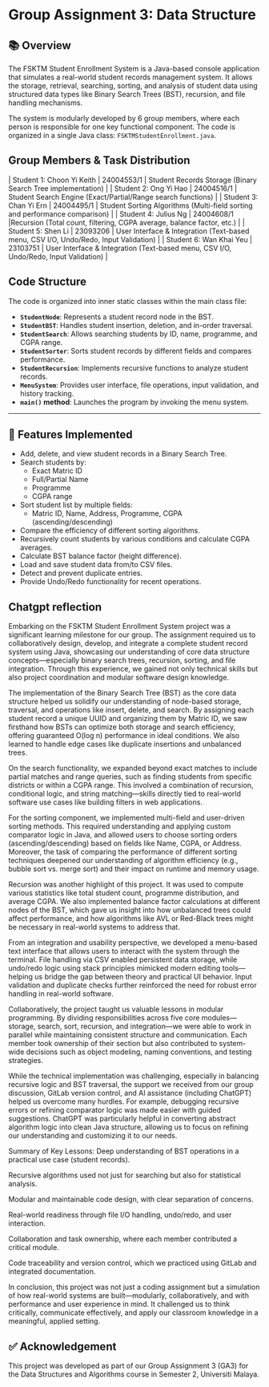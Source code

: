 # Group Assignment 3: Data Structure
## 📚 Overview

The FSKTM Student Enrollment System is a Java-based console application that simulates a real-world student records management system. It allows the storage, retrieval, searching, sorting, and analysis of student data using structured data types like Binary Search Trees (BST), recursion, and file handling mechanisms.

The system is modularly developed by 6 group members, where each person is responsible for one key functional component. The code is organized in a single Java class: `FSKTMStudentEnrollment.java`.

## Group Members & Task Distribution
| Student 1: Choon Yi Keith | 24004553/1 | Student Records Storage (Binary Search Tree implementation) |
| Student 2: Ong Yi Hao     | 24004516/1 | Student Search Engine (Exact/Partial/Range search functions) |
| Student 3: Chan Yi Ern    | 24004495/1 | Student Sorting Algorithms (Multi-field sorting and performance comparison) |
| Student 4: Julius Ng      | 24004608/1 |Recursion (Total count, filtering, CGPA average, balance factor, etc.) |
| Student 5: Shen Li        | 23093206   | User Interface & Integration (Text-based menu, CSV I/O, Undo/Redo, Input Validation) |
| Student 6: Wan Khai Yeu   | 23103751   | User Interface & Integration (Text-based menu, CSV I/O, Undo/Redo, Input Validation) |

## Code Structure

The code is organized into inner static classes within the main class file:
- **`StudentNode`**: Represents a student record node in the BST.
- **`StudentBST`**: Handles student insertion, deletion, and in-order traversal.
- **`StudentSearch`**: Allows searching students by ID, name, programme, and CGPA range.
- **`StudentSorter`**: Sorts student records by different fields and compares performance.
- **`StudentRecursion`**: Implements recursive functions to analyze student records.
- **`MenuSystem`**: Provides user interface, file operations, input validation, and history tracking.
- **`main()` method**: Launches the program by invoking the menu system.

---

## 📂 Features Implemented

- Add, delete, and view student records in a Binary Search Tree.
- Search students by:
  - Exact Matric ID
  - Full/Partial Name
  - Programme
  - CGPA range
- Sort student list by multiple fields:
  - Matric ID, Name, Address, Programme, CGPA (ascending/descending)
- Compare the efficiency of different sorting algorithms.
- Recursively count students by various conditions and calculate CGPA averages.
- Calculate BST balance factor (height difference).
- Load and save student data from/to CSV files.
- Detect and prevent duplicate entries.
- Provide Undo/Redo functionality for recent operations.

## Chatgpt reflection
Embarking on the FSKTM Student Enrollment System project was a significant learning milestone for our group. The assignment required us to collaboratively design, develop, and integrate a complete student record system using Java, showcasing our understanding of core data structure concepts—especially binary search trees, recursion, sorting, and file integration. Through this experience, we gained not only technical skills but also project coordination and modular software design knowledge.

The implementation of the Binary Search Tree (BST) as the core data structure helped us solidify our understanding of node-based storage, traversal, and operations like insert, delete, and search. By assigning each student record a unique UUID and organizing them by Matric ID, we saw firsthand how BSTs can optimize both storage and search efficiency, offering guaranteed O(log n) performance in ideal conditions. We also learned to handle edge cases like duplicate insertions and unbalanced trees.

On the search functionality, we expanded beyond exact matches to include partial matches and range queries, such as finding students from specific districts or within a CGPA range. This involved a combination of recursion, conditional logic, and string matching—skills directly tied to real-world software use cases like building filters in web applications.

For the sorting component, we implemented multi-field and user-driven sorting methods. This required understanding and applying custom comparator logic in Java, and allowed users to choose sorting orders (ascending/descending) based on fields like Name, CGPA, or Address. Moreover, the task of comparing the performance of different sorting techniques deepened our understanding of algorithm efficiency (e.g., bubble sort vs. merge sort) and their impact on runtime and memory usage.

Recursion was another highlight of this project. It was used to compute various statistics like total student count, programme distribution, and average CGPA. We also implemented balance factor calculations at different nodes of the BST, which gave us insight into how unbalanced trees could affect performance, and how algorithms like AVL or Red-Black trees might be necessary in real-world systems to address that.

From an integration and usability perspective, we developed a menu-based text interface that allows users to interact with the system through the terminal. File handling via CSV enabled persistent data storage, while undo/redo logic using stack principles mimicked modern editing tools—helping us bridge the gap between theory and practical UI behavior. Input validation and duplicate checks further reinforced the need for robust error handling in real-world software.

Collaboratively, the project taught us valuable lessons in modular programming. By dividing responsibilities across five core modules—storage, search, sort, recursion, and integration—we were able to work in parallel while maintaining consistent structure and communication. Each member took ownership of their section but also contributed to system-wide decisions such as object modeling, naming conventions, and testing strategies.

While the technical implementation was challenging, especially in balancing recursive logic and BST traversal, the support we received from our group discussion, GitLab version control, and AI assistance (including ChatGPT) helped us overcome many hurdles. For example, debugging recursive errors or refining comparator logic was made easier with guided suggestions. ChatGPT was particularly helpful in converting abstract algorithm logic into clean Java structure, allowing us to focus on refining our understanding and customizing it to our needs.

Summary of Key Lessons:
Deep understanding of BST operations in a practical use case (student records).

Recursive algorithms used not just for searching but also for statistical analysis.

Modular and maintainable code design, with clear separation of concerns.

Real-world readiness through file I/O handling, undo/redo, and user interaction.

Collaboration and task ownership, where each member contributed a critical module.

Code traceability and version control, which we practiced using GitLab and integrated documentation.

In conclusion, this project was not just a coding assignment but a simulation of how real-world systems are built—modularly, collaboratively, and with performance and user experience in mind. It challenged us to think critically, communicate effectively, and apply our classroom knowledge in a meaningful, applied setting.

## ✅ Acknowledgement

This project was developed as part of our Group Assignment 3 (GA3) for the Data Structures and Algorithms course in Semester 2, Universiti Malaya.


